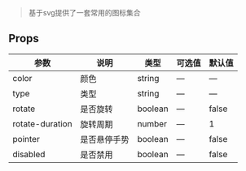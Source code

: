 <script>
import Commonly from './commonly.md'
import Rotate from './rotate.md'
import Hover from './hover.md'
import How from './how.md'


export default {
    components: {
        Commonly,
        Rotate,
        Hover,
        How
    }
}
</script>

> 基于svg提供了一套常用的图标集合


<How></How>
<Rotate></Rotate>
<Hover></Hover>
<Commonly></Commonly>



## Props
| 参数 | 说明 | 类型 | 可选值 | 默认值 |
| - | - | - | - | - |
| color  | 颜色 | string | — | — |
| type | 类型 | string | — | — |
| rotate | 是否旋转 | boolean | — | false   |
| rotate-duration | 旋转周期 | number | — | 1 |
| pointer | 是否悬停手势 | boolean | — | false |
| disabled | 是否禁用 | boolean | — | false |